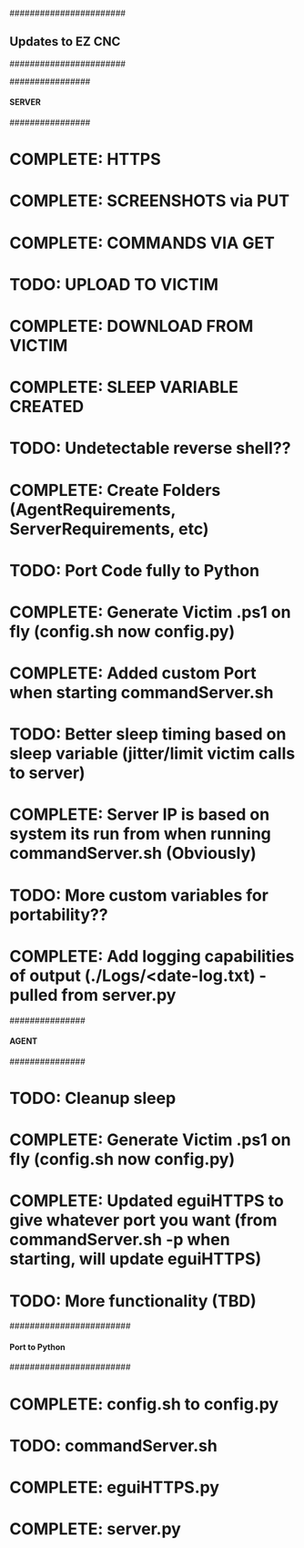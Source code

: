 #######################
## Updates to EZ CNC ##
#######################

################
#### SERVER ####
################
# COMPLETE: HTTPS
# COMPLETE: SCREENSHOTS via PUT
# COMPLETE: COMMANDS VIA GET
# TODO: UPLOAD TO VICTIM
# COMPLETE: DOWNLOAD FROM VICTIM
# COMPLETE: SLEEP VARIABLE CREATED
# TODO: Undetectable reverse shell??
# COMPLETE: Create Folders (AgentRequirements, ServerRequirements, etc)
# TODO: Port Code fully to Python
# COMPLETE: Generate Victim .ps1 on fly (config.sh now config.py)
# COMPLETE: Added custom Port when starting commandServer.sh
# TODO: Better sleep timing based on sleep variable (jitter/limit victim calls to server)
# COMPLETE: Server IP is based on system its run from when running commandServer.sh (Obviously)
# TODO: More custom variables for portability??
# COMPLETE: Add logging capabilities of output (./Logs/<date-log.txt) - pulled from server.py

###############
#### AGENT ####
###############
# TODO: Cleanup sleep
# COMPLETE: Generate Victim .ps1 on fly (config.sh now config.py)
# COMPLETE: Updated eguiHTTPS to give whatever port you want (from commandServer.sh -p when starting, will update eguiHTTPS)
# TODO: More functionality (TBD)

########################
#### Port to Python ####
########################
# COMPLETE: config.sh to config.py
# TODO: commandServer.sh
# COMPLETE: eguiHTTPS.py
# COMPLETE: server.py
